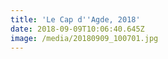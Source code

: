 ```yaml
---
title: 'Le Cap d''Agde, 2018'
date: 2018-09-09T10:06:40.645Z
image: /media/20180909_100701.jpg
---
```


